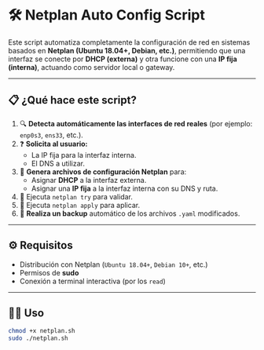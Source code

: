# 🛠️ Netplan Auto Config Script

Este script automatiza completamente la configuración de red en sistemas basados en **Netplan (Ubuntu 18.04+, Debian, etc.)**, permitiendo que una interfaz se conecte por **DHCP (externa)** y otra funcione con una **IP fija (interna)**, actuando como servidor local o gateway.

---

## 📋 ¿Qué hace este script?

1. 🔍 **Detecta automáticamente las interfaces de red reales** (por ejemplo: `enp0s3`, `ens33`, etc.).
2. ❓ **Solicita al usuario:**
   - La IP fija para la interfaz interna.
   - El DNS a utilizar.
3. 🧠 **Genera archivos de configuración Netplan** para:
   - Asignar **DHCP** a la interfaz externa.
   - Asignar una **IP fija** a la interfaz interna con su DNS y ruta.
4. 🧪 Ejecuta `netplan try` para validar.
5. 🚀 Ejecuta `netplan apply` para aplicar.
6. 💾 **Realiza un backup** automático de los archivos `.yaml` modificados.

---

## ⚙️ Requisitos

- Distribución con Netplan (`Ubuntu 18.04+`, `Debian 10+`, etc.)
- Permisos de **sudo**
- Conexión a terminal interactiva (por los `read`)

---

## 🧑‍💻 Uso

```bash
chmod +x netplan.sh
sudo ./netplan.sh
